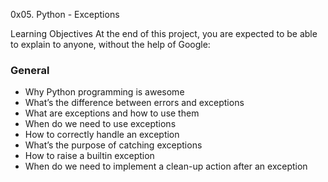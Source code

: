 0x05. Python - Exceptions

Learning Objectives
 At the end of this project, you are expected to be able to explain to anyone, without the help of Google:
### General
- Why Python programming is awesome
- What’s the difference between errors and exceptions
- What are exceptions and how to use them
- When do we need to use exceptions
- How to correctly handle an exception
- What’s the purpose of catching exceptions
- How to raise a builtin exception
- When do we need to implement a clean-up action after an exception
